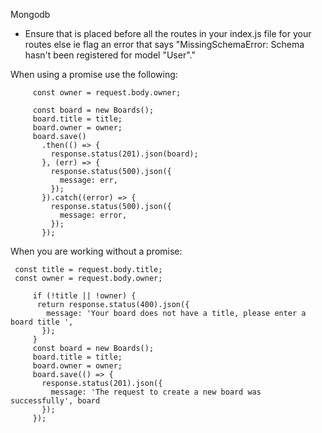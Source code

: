 Mongodb
- Ensure that is placed before all the routes in your index.js file for your routes else ie flag an error that says "MissingSchemaError: Schema hasn't been registered for model "User"."

When using a promise use the following:
```  const title = request.body.title;
     const owner = request.body.owner;

     const board = new Boards();
     board.title = title;
     board.owner = owner;
     board.save()
       .then(() => {
         response.status(201).json(board);
       }, (err) => {
         response.status(500).json({
           message: err,
         });
       }).catch((error) => {
         response.status(500).json({
           message: error,
         });
       });
```

When you are working without a promise:
```
 const title = request.body.title;
 const owner = request.body.owner;

     if (!title || !owner) {
      return response.status(400).json({
        message: 'Your board does not have a title, please enter a board title ',
       });
     }
     const board = new Boards();
     board.title = title;
     board.owner = owner;
     board.save(() => {
       response.status(201).json({
         message: 'The request to create a new board was successfully', board
       });
     });
```
